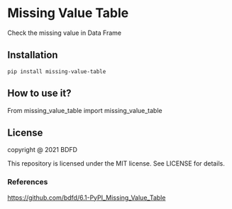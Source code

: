 <!--
 * @Author: BDFD
 * @Date: 2021-10-27 18:39:19
 * @LastEditTime: 2021-10-27 21:43:59
 * @LastEditors: Please set LastEditors
 * @Description: In User Settings Edit
 * @FilePath: \6.0-PyPI_Missing_Value_Table\README.md
-->

# Missing Value Table

Check the missing value in Data Frame

## Installation

`pip install missing-value-table`

## How to use it?

From missing_value_table import missing_value_table

## License

copyright @ 2021 BDFD

This repository is licensed under the MIT license. See LICENSE for details.

### References

https://github.com/bdfd/6.1-PyPI_Missing_Value_Table
